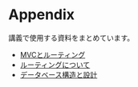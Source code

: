 # Appendix

講義で使用する資料をまとめています。

- [MVCとルーティング](./mvc-r.md)
- [ルーティングについて](./routing.md)
- [データベース構造と設計](./database-design.md)
<!-- - [マイグレーション](./database-migration.md) -->